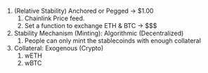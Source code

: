 1. (Relative Stability) Anchored or Pegged -> $1.00
   1. Chainlink Price feed.
   2. Set a function to exchange ETH & BTC -> $$$
2. Stability Mechanism (Minting): Algorithmic (Decentralized)
   1. People can only mint the stablecoinds with enough collateral
3. Collateral: Exogenous (Crypto)
   1. wETH
   2. wBTC

